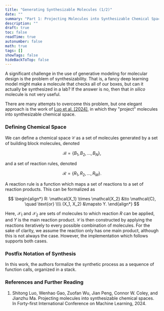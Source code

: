 ```yaml
---
title: "Generating Synthesizable Molecules (1/2)"  
date: ""  
summary: "Part 1: Projecting Molecules into Synthesizable Chemical Spaces"  
description: ""  
draft: true  
toc: false  
readTime: true  
autonumber: false  
math: true  
tags: []
showTags: false  
hideBackToTop: false
---
```


A significant challenge in the use of generative modeling for molecular design is the problem of synthesizability. That is, a fancy deep learning model might make a molecule that checks all of our boxes, but can it actually be synthesized in a lab? If the answer is no, then that *in silico* molecule is not very useful.

There are many attempts to overcome this problem, but one elegant approach is the work of [Luo et al. [2024]](https://arxiv.org/pdf/2406.04628), in which they "project" molecules into synthesizable chemical space.


### Defining Chemical Space

We can define a chemical space $\mathcal{C}$ as a set of molecules generated by a set of building block molecules, denoted

$$
\mathcal{B} = \{B_1, B_2, \dots, B_N\},
$$

and a set of reaction rules, denoted

$$
\mathcal{R} = \{R_1, R_2, \dots, R_M\}.
$$

A reaction rule is a function which maps a set of reactions to a set of reaction products. This can be formalized as

$$
\begin{align*}
R: \mathcal{X_1} \times \mathcal{X_2} &\to \mathcal{C}, \quad \text{or} \\\\
(X_1, X_2) &\mapsto Y.
\end{align*}
$$

Here, $\mathcal{X_1}$ and $\mathcal{X_2}$ are sets of molecules to which reaction $R$ can be applied, and $Y$ is the main reaction product. $\mathcal{C}$ is then constructed by applying the reactions iteratively to every possible combination of molecules. For the sake of clarity, we assume the reaction only has one main product, although this is not always the case. However, the implementation which follows supports both cases.


### Postfix Notation of Synthesis

In this work, the authors formalize the synthetic process as a sequence of function calls, organized in a stack. 





### References and Further Reading

1. Shitong Luo, Wenhao Gao, Zuofan Wu, Jian Peng, Connor W. Coley, and Jianzhu Ma. Projecting molecules into
synthesizable chemical spaces. In Forty-first International Conference on Machine Learning, 2024.